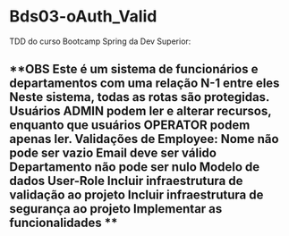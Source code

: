 # Bds03-oAuth_Valid
TDD do curso Bootcamp Spring da Dev Superior:

**OBS
Este é um sistema de funcionários e departamentos com uma relação N-1 entre eles
Neste sistema, todas as rotas são protegidas. Usuários ADMIN podem ler e alterar recursos, enquanto que usuários OPERATOR podem apenas ler.
Validações de Employee:
Nome não pode ser vazio
Email deve ser válido
Departamento não pode ser nulo
Modelo de dados User-Role
Incluir infraestrutura de validação ao projeto
Incluir infraestrutura de segurança ao projeto
Implementar as funcionalidades
**
----------------------------------------------------------------------------------------------------------------------------------
